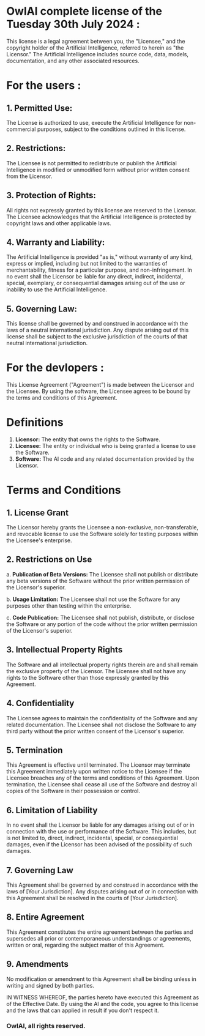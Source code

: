 # OwlAI complete license of the Tuesday 30th July 2024 :

This license is a legal agreement between you, the "Licensee," and the copyright holder of the Artificial Intelligence, referred to herein as "the Licensor." The Artificial Intelligence includes source code, data, models, documentation, and any other associated resources.




# For the users :

## 1. Permitted Use:
   The License is authorized to use, execute the Artificial Intelligence for non-commercial purposes, subject to the conditions outlined in this license.

## 2. Restrictions:
   The Licensee is not permitted to redistribute or publish the Artificial Intelligence in modified or unmodified form without prior written consent from the Licensor.

## 3. Protection of Rights:
   All rights not expressly granted by this license are reserved to the Licensor. The Licensee acknowledges that the Artificial Intelligence is protected by copyright laws and other applicable laws.

## 4. Warranty and Liability:
   The Artificial Intelligence is provided "as is," without warranty of any kind, express or implied, including but not limited to the warranties of merchantability, fitness for a particular purpose, and non-infringement. In no event shall the Licensor be liable for any direct, indirect, incidental, special, exemplary, or consequential damages arising out of the use or inability to use the Artificial Intelligence.

## 5. Governing Law:
   This license shall be governed by and construed in accordance with the laws of a neutral international jurisdiction. Any dispute arising out of this license shall be subject to the exclusive jurisdiction of the courts of that neutral international jurisdiction.



# For the devlopers : 

This License Agreement ("Agreement") is made between the Licensor and the Licensee. By using the software, the Licensee agrees to be bound by the terms and conditions of this Agreement.

# Definitions
1. **Licensor:** The entity that owns the rights to the Software.
2. **Licensee:** The entity or individual who is being granted a license to use the Software.
3. **Software:** The AI code and any related documentation provided by the Licensor.

# Terms and Conditions

## 1. License Grant
The Licensor hereby grants the Licensee a non-exclusive, non-transferable, and revocable license to use the Software solely for testing purposes within the Licensee's enterprise.

## 2. Restrictions on Use
a. **Publication of Beta Versions:** The Licensee shall not publish or distribute any beta versions of the Software without the prior written permission of the Licensor's superior.

b. **Usage Limitation:** The Licensee shall not use the Software for any purposes other than testing within the enterprise.

c. **Code Publication:** The Licensee shall not publish, distribute, or disclose the Software or any portion of the code without the prior written permission of the Licensor's superior.

## 3. Intellectual Property Rights
The Software and all intellectual property rights therein are and shall remain the exclusive property of the Licensor. The Licensee shall not have any rights to the Software other than those expressly granted by this Agreement.

## 4. Confidentiality
The Licensee agrees to maintain the confidentiality of the Software and any related documentation. The Licensee shall not disclose the Software to any third party without the prior written consent of the Licensor's superior.

## 5. Termination
This Agreement is effective until terminated. The Licensor may terminate this Agreement immediately upon written notice to the Licensee if the Licensee breaches any of the terms and conditions of this Agreement. Upon termination, the Licensee shall cease all use of the Software and destroy all copies of the Software in their possession or control.

## 6. Limitation of Liability
In no event shall the Licensor be liable for any damages arising out of or in connection with the use or performance of the Software. This includes, but is not limited to, direct, indirect, incidental, special, or consequential damages, even if the Licensor has been advised of the possibility of such damages.

## 7. Governing Law
This Agreement shall be governed by and construed in accordance with the laws of [Your Jurisdiction]. Any disputes arising out of or in connection with this Agreement shall be resolved in the courts of [Your Jurisdiction].

## 8. Entire Agreement
This Agreement constitutes the entire agreement between the parties and supersedes all prior or contemporaneous understandings or agreements, written or oral, regarding the subject matter of this Agreement.

## 9. Amendments
No modification or amendment to this Agreement shall be binding unless in writing and signed by both parties.

IN WITNESS WHEREOF, the parties hereto have executed this Agreement as of the Effective Date.
By using the AI and the code, you agree to this license and the laws that can applied in result if you don't respect it.


### OwlAI, all rights reserved.



